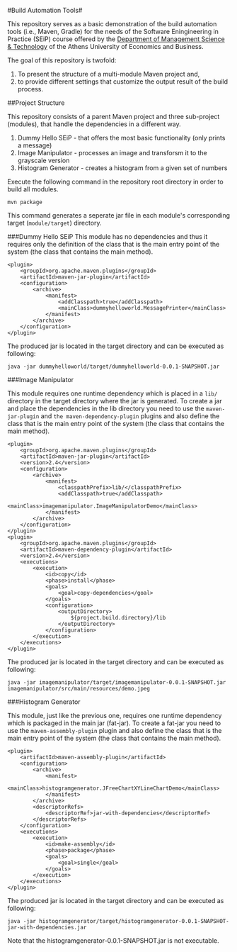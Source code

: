 #Build Automation Tools#

This repository serves as a basic demonstration of the build automation tools (i.e., Maven, Gradle) for the needs of the Software Eningineering in Practice (SEiP) course offered by the <a href="https://www.dept.aueb.gr/en/dmst">Department of Management Science & Technology</a> of the Athens University of Economics and Business.

The goal of this repository is twofold:

1. To present the structure of a multi-module Maven project and,
2. to provide different settings that customize the output result of the build process.

##Project Structure

This repository consists of a parent Maven project and three sub-project (modules), that handle the dependencies in a different way.

1. Dummy Hello SEiP - that offers the most basic functionality (only prints a message)
2. Image Manipulator - processes an image and transforsm it to the grayscale version
3. Histogram Generator - creates a histogram from a given set of numbers

Execute the following command in the repository root directory in order to build all modules.

```
mvn package

```

This command generates a seperate jar file in each module's corresponding target (`module/target`) directory.

###Dummy Hello SEiP
This module has no dependencies and thus it requires only the definition of the class that is the main entry point of the system (the class that contains the main method).

```
<plugin>
	<groupId>org.apache.maven.plugins</groupId>
	<artifactId>maven-jar-plugin</artifactId>
	<configuration>
		<archive>
			<manifest>
				<addClasspath>true</addClasspath>
				<mainClass>dummyhelloworld.MessagePrinter</mainClass>
			</manifest>
		</archive>
	</configuration>
</plugin>

```

The produced jar is located in the target directory and can be executed as following:

```
java -jar dummyhelloworld/target/dummyhelloworld-0.0.1-SNAPSHOT.jar
```

###Image Manipulator

This module requires one runtime dependency which is placed in a `lib/` directory in the target directory where the jar is generated. To create a jar and place the dependencies in the lib directory you need to use the `maven-jar-plugin` and `the maven-dependency-plugin` plugins and also define the class that is the main entry point of the system (the class that contains the main method).

```
<plugin>
	<groupId>org.apache.maven.plugins</groupId>
	<artifactId>maven-jar-plugin</artifactId>
	<version>2.4</version>
	<configuration>
		<archive>
			<manifest>
				<classpathPrefix>lib/</classpathPrefix>
				<addClasspath>true</addClasspath>
				<mainClass>imagemanipulator.ImageManipulatorDemo</mainClass>
			</manifest>
		</archive>
	</configuration>
</plugin>
<plugin>
	<groupId>org.apache.maven.plugins</groupId>
	<artifactId>maven-dependency-plugin</artifactId>
	<version>2.4</version>
	<executions>
		<execution>
			<id>copy</id>
			<phase>install</phase>
			<goals>
				<goal>copy-dependencies</goal>
			</goals>
			<configuration>
				<outputDirectory>
					${project.build.directory}/lib
				</outputDirectory>
			</configuration>
		</execution>
	</executions>
</plugin>
```

The produced jar is located in the target directory and can be executed as following:

```
java -jar imagemanipulator/target/imagemanipulator-0.0.1-SNAPSHOT.jar imagemanipulator/src/main/resources/demo.jpeg
````

###Histogram Generator

This module, just like the previous one, requires one runtime dependency which is packaged in the main jar (fat-jar). To create a fat-jar you need to use the `maven-assembly-plugin` plugin and also define the class that is the main entry point of the system (the class that contains the main method).

```
<plugin>
	<artifactId>maven-assembly-plugin</artifactId>
	<configuration>
		<archive>
			<manifest>
			  <mainClass>histogramgenerator.JFreeChartXYLineChartDemo</mainClass> 
			</manifest>
		</archive>
		<descriptorRefs>
			<descriptorRef>jar-with-dependencies</descriptorRef>
		</descriptorRefs>
	</configuration>
	<executions>
		<execution>
			<id>make-assembly</id>
			<phase>package</phase>
			<goals>
				<goal>single</goal>
			</goals>
		</execution>
	</executions>
</plugin>
```

The produced jar is located in the target directory and can be executed as following:

```
java -jar histogramgenerator/target/histogramgenerator-0.0.1-SNAPSHOT-jar-with-dependencies.jar
```
Note that the histogramgenerator-0.0.1-SNAPSHOT.jar is not executable.
